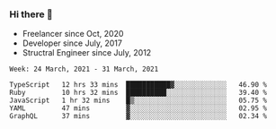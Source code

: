 ### Hi there 👋

- Freelancer since Oct, 2020
- Developer since July, 2017
- Structral Engineer since July, 2012

<!--START_SECTION:waka-->
```text
Week: 24 March, 2021 - 31 March, 2021

TypeScript   12 hrs 33 mins  ███████████▓░░░░░░░░░░░░░   46.90 % 
Ruby         10 hrs 32 mins  ██████████░░░░░░░░░░░░░░░   39.40 % 
JavaScript   1 hr 32 mins    █▒░░░░░░░░░░░░░░░░░░░░░░░   05.75 % 
YAML         47 mins         ▓░░░░░░░░░░░░░░░░░░░░░░░░   02.95 % 
GraphQL      37 mins         ▓░░░░░░░░░░░░░░░░░░░░░░░░   02.34 % 
```
<!--END_SECTION:waka-->
